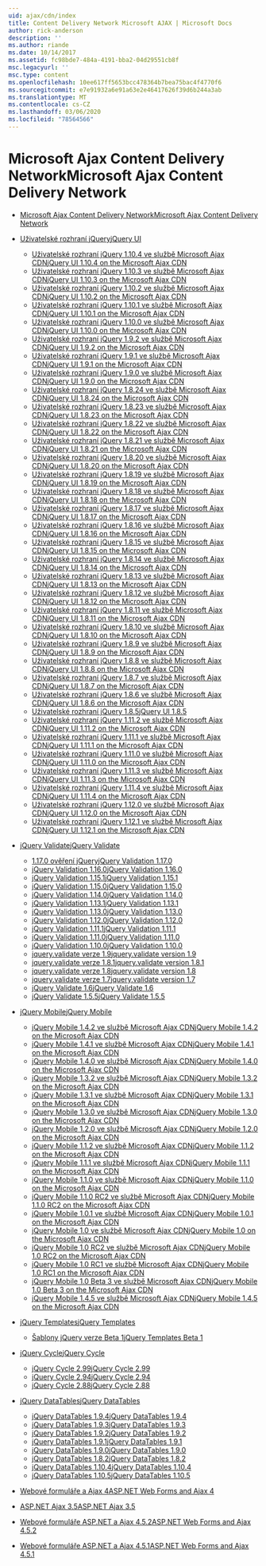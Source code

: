 ```yaml
---
uid: ajax/cdn/index
title: Content Delivery Network Microsoft AJAX | Microsoft Docs
author: rick-anderson
description: ''
ms.author: riande
ms.date: 10/14/2017
ms.assetid: fc98bde7-484a-4191-bba2-04d29551cb8f
msc.legacyurl: ''
msc.type: content
ms.openlocfilehash: 10ee617ff5653bcc478364b7bea75bac4f4770f6
ms.sourcegitcommit: e7e91932a6e91a63e2e46417626f39d6b244a3ab
ms.translationtype: MT
ms.contentlocale: cs-CZ
ms.lasthandoff: 03/06/2020
ms.locfileid: "78564566"
---
```

# <a name="microsoft-ajax-content-delivery-network"></a><span data-ttu-id="33122-102">Microsoft Ajax Content Delivery Network</span><span class="sxs-lookup"><span data-stu-id="33122-102">Microsoft Ajax Content Delivery Network</span></span>

- [<span data-ttu-id="33122-103">Microsoft Ajax Content Delivery Network</span><span class="sxs-lookup"><span data-stu-id="33122-103">Microsoft Ajax Content Delivery Network</span></span>](overview.md)
- [<span data-ttu-id="33122-104">Uživatelské rozhraní jQuery</span><span class="sxs-lookup"><span data-stu-id="33122-104">jQuery UI</span></span>](jquery-ui/index.md)

    - [<span data-ttu-id="33122-105">Uživatelské rozhraní jQuery 1.10.4 ve službě Microsoft Ajax CDN</span><span class="sxs-lookup"><span data-stu-id="33122-105">jQuery UI 1.10.4 on the Microsoft Ajax CDN</span></span>](jquery-ui/cdnjqueryui1104.md)
    - [<span data-ttu-id="33122-106">Uživatelské rozhraní jQuery 1.10.3 ve službě Microsoft Ajax CDN</span><span class="sxs-lookup"><span data-stu-id="33122-106">jQuery UI 1.10.3 on the Microsoft Ajax CDN</span></span>](jquery-ui/cdnjqueryui1103.md)
    - [<span data-ttu-id="33122-107">Uživatelské rozhraní jQuery 1.10.2 ve službě Microsoft Ajax CDN</span><span class="sxs-lookup"><span data-stu-id="33122-107">jQuery UI 1.10.2 on the Microsoft Ajax CDN</span></span>](jquery-ui/cdnjqueryui1102.md)
    - [<span data-ttu-id="33122-108">Uživatelské rozhraní jQuery 1.10.1 ve službě Microsoft Ajax CDN</span><span class="sxs-lookup"><span data-stu-id="33122-108">jQuery UI 1.10.1 on the Microsoft Ajax CDN</span></span>](jquery-ui/cdnjqueryui1101.md)
    - [<span data-ttu-id="33122-109">Uživatelské rozhraní jQuery 1.10.0 ve službě Microsoft Ajax CDN</span><span class="sxs-lookup"><span data-stu-id="33122-109">jQuery UI 1.10.0 on the Microsoft Ajax CDN</span></span>](jquery-ui/cdnjqueryui1100.md)
    - [<span data-ttu-id="33122-110">Uživatelské rozhraní jQuery 1.9.2 ve službě Microsoft Ajax CDN</span><span class="sxs-lookup"><span data-stu-id="33122-110">jQuery UI 1.9.2 on the Microsoft Ajax CDN</span></span>](jquery-ui/cdnjqueryui192.md)
    - [<span data-ttu-id="33122-111">Uživatelské rozhraní jQuery 1.9.1 ve službě Microsoft Ajax CDN</span><span class="sxs-lookup"><span data-stu-id="33122-111">jQuery UI 1.9.1 on the Microsoft Ajax CDN</span></span>](jquery-ui/cdnjqueryui191.md)
    - [<span data-ttu-id="33122-112">Uživatelské rozhraní jQuery 1.9.0 ve službě Microsoft Ajax CDN</span><span class="sxs-lookup"><span data-stu-id="33122-112">jQuery UI 1.9.0 on the Microsoft Ajax CDN</span></span>](jquery-ui/cdnjqueryui190.md)
    - [<span data-ttu-id="33122-113">Uživatelské rozhraní jQuery 1.8.24 ve službě Microsoft Ajax CDN</span><span class="sxs-lookup"><span data-stu-id="33122-113">jQuery UI 1.8.24 on the Microsoft Ajax CDN</span></span>](jquery-ui/cdnjqueryui1824.md)
    - [<span data-ttu-id="33122-114">Uživatelské rozhraní jQuery 1.8.23 ve službě Microsoft Ajax CDN</span><span class="sxs-lookup"><span data-stu-id="33122-114">jQuery UI 1.8.23 on the Microsoft Ajax CDN</span></span>](jquery-ui/cdnjqueryui1823.md)
    - [<span data-ttu-id="33122-115">Uživatelské rozhraní jQuery 1.8.22 ve službě Microsoft Ajax CDN</span><span class="sxs-lookup"><span data-stu-id="33122-115">jQuery UI 1.8.22 on the Microsoft Ajax CDN</span></span>](jquery-ui/cdnjqueryui1822.md)
    - [<span data-ttu-id="33122-116">Uživatelské rozhraní jQuery 1.8.21 ve službě Microsoft Ajax CDN</span><span class="sxs-lookup"><span data-stu-id="33122-116">jQuery UI 1.8.21 on the Microsoft Ajax CDN</span></span>](jquery-ui/cdnjqueryui1821.md)
    - [<span data-ttu-id="33122-117">Uživatelské rozhraní jQuery 1.8.20 ve službě Microsoft Ajax CDN</span><span class="sxs-lookup"><span data-stu-id="33122-117">jQuery UI 1.8.20 on the Microsoft Ajax CDN</span></span>](jquery-ui/cdnjqueryui1820.md)
    - [<span data-ttu-id="33122-118">Uživatelské rozhraní jQuery 1.8.19 ve službě Microsoft Ajax CDN</span><span class="sxs-lookup"><span data-stu-id="33122-118">jQuery UI 1.8.19 on the Microsoft Ajax CDN</span></span>](jquery-ui/cdnjqueryui1819.md)
    - [<span data-ttu-id="33122-119">Uživatelské rozhraní jQuery 1.8.18 ve službě Microsoft Ajax CDN</span><span class="sxs-lookup"><span data-stu-id="33122-119">jQuery UI 1.8.18 on the Microsoft Ajax CDN</span></span>](jquery-ui/cdnjqueryui1818.md)
    - [<span data-ttu-id="33122-120">Uživatelské rozhraní jQuery 1.8.17 ve službě Microsoft Ajax CDN</span><span class="sxs-lookup"><span data-stu-id="33122-120">jQuery UI 1.8.17 on the Microsoft Ajax CDN</span></span>](jquery-ui/cdnjqueryui1817.md)
    - [<span data-ttu-id="33122-121">Uživatelské rozhraní jQuery 1.8.16 ve službě Microsoft Ajax CDN</span><span class="sxs-lookup"><span data-stu-id="33122-121">jQuery UI 1.8.16 on the Microsoft Ajax CDN</span></span>](jquery-ui/cdnjqueryui1816.md)
    - [<span data-ttu-id="33122-122">Uživatelské rozhraní jQuery 1.8.15 ve službě Microsoft Ajax CDN</span><span class="sxs-lookup"><span data-stu-id="33122-122">jQuery UI 1.8.15 on the Microsoft Ajax CDN</span></span>](jquery-ui/cdnjqueryui1815.md)
    - [<span data-ttu-id="33122-123">Uživatelské rozhraní jQuery 1.8.14 ve službě Microsoft Ajax CDN</span><span class="sxs-lookup"><span data-stu-id="33122-123">jQuery UI 1.8.14 on the Microsoft Ajax CDN</span></span>](jquery-ui/cdnjqueryui1814.md)
    - [<span data-ttu-id="33122-124">Uživatelské rozhraní jQuery 1.8.13 ve službě Microsoft Ajax CDN</span><span class="sxs-lookup"><span data-stu-id="33122-124">jQuery UI 1.8.13 on the Microsoft Ajax CDN</span></span>](jquery-ui/cdnjqueryui1813.md)
    - [<span data-ttu-id="33122-125">Uživatelské rozhraní jQuery 1.8.12 ve službě Microsoft Ajax CDN</span><span class="sxs-lookup"><span data-stu-id="33122-125">jQuery UI 1.8.12 on the Microsoft Ajax CDN</span></span>](jquery-ui/cdnjqueryui1812.md)
    - [<span data-ttu-id="33122-126">Uživatelské rozhraní jQuery 1.8.11 ve službě Microsoft Ajax CDN</span><span class="sxs-lookup"><span data-stu-id="33122-126">jQuery UI 1.8.11 on the Microsoft Ajax CDN</span></span>](jquery-ui/cdnjqueryui1811.md)
    - [<span data-ttu-id="33122-127">Uživatelské rozhraní jQuery 1.8.10 ve službě Microsoft Ajax CDN</span><span class="sxs-lookup"><span data-stu-id="33122-127">jQuery UI 1.8.10 on the Microsoft Ajax CDN</span></span>](jquery-ui/cdnjqueryui1910.md)
    - [<span data-ttu-id="33122-128">Uživatelské rozhraní jQuery 1.8.9 ve službě Microsoft Ajax CDN</span><span class="sxs-lookup"><span data-stu-id="33122-128">jQuery UI 1.8.9 on the Microsoft Ajax CDN</span></span>](jquery-ui/cdnjqueryui189.md)
    - [<span data-ttu-id="33122-129">Uživatelské rozhraní jQuery 1.8.8 ve službě Microsoft Ajax CDN</span><span class="sxs-lookup"><span data-stu-id="33122-129">jQuery UI 1.8.8 on the Microsoft Ajax CDN</span></span>](jquery-ui/cdnjqueryui188.md)
    - [<span data-ttu-id="33122-130">Uživatelské rozhraní jQuery 1.8.7 ve službě Microsoft Ajax CDN</span><span class="sxs-lookup"><span data-stu-id="33122-130">jQuery UI 1.8.7 on the Microsoft Ajax CDN</span></span>](jquery-ui/cdnjqueryui187.md)
    - [<span data-ttu-id="33122-131">Uživatelské rozhraní jQuery 1.8.6 ve službě Microsoft Ajax CDN</span><span class="sxs-lookup"><span data-stu-id="33122-131">jQuery UI 1.8.6 on the Microsoft Ajax CDN</span></span>](jquery-ui/cdnjqueryui186.md)
    - [<span data-ttu-id="33122-132">Uživatelské rozhraní jQuery 1.8.5</span><span class="sxs-lookup"><span data-stu-id="33122-132">jQuery UI 1.8.5</span></span>](jquery-ui/cdnjqueryui185.md)
    - [<span data-ttu-id="33122-133">Uživatelské rozhraní jQuery 1.11.2 ve službě Microsoft Ajax CDN</span><span class="sxs-lookup"><span data-stu-id="33122-133">jQuery UI 1.11.2 on the Microsoft Ajax CDN</span></span>](jquery-ui/cdnjqueryui1112.md)
    - [<span data-ttu-id="33122-134">Uživatelské rozhraní jQuery 1.11.1 ve službě Microsoft Ajax CDN</span><span class="sxs-lookup"><span data-stu-id="33122-134">jQuery UI 1.11.1 on the Microsoft Ajax CDN</span></span>](jquery-ui/cdnjqueryui1111.md)
    - [<span data-ttu-id="33122-135">Uživatelské rozhraní jQuery 1.11.0 ve službě Microsoft Ajax CDN</span><span class="sxs-lookup"><span data-stu-id="33122-135">jQuery UI 1.11.0 on the Microsoft Ajax CDN</span></span>](jquery-ui/cdnjqueryui1110.md)
    - [<span data-ttu-id="33122-136">Uživatelské rozhraní jQuery 1.11.3 ve službě Microsoft Ajax CDN</span><span class="sxs-lookup"><span data-stu-id="33122-136">jQuery UI 1.11.3 on the Microsoft Ajax CDN</span></span>](jquery-ui/cdnjqueryui1113.md)
    - [<span data-ttu-id="33122-137">Uživatelské rozhraní jQuery 1.11.4 ve službě Microsoft Ajax CDN</span><span class="sxs-lookup"><span data-stu-id="33122-137">jQuery UI 1.11.4 on the Microsoft Ajax CDN</span></span>](jquery-ui/cdnjqueryui1114.md)
    - [<span data-ttu-id="33122-138">Uživatelské rozhraní jQuery 1.12.0 ve službě Microsoft Ajax CDN</span><span class="sxs-lookup"><span data-stu-id="33122-138">jQuery UI 1.12.0 on the Microsoft Ajax CDN</span></span>](jquery-ui/cdnjqueryui1120.md)
    - [<span data-ttu-id="33122-139">Uživatelské rozhraní jQuery 1.12.1 ve službě Microsoft Ajax CDN</span><span class="sxs-lookup"><span data-stu-id="33122-139">jQuery UI 1.12.1 on the Microsoft Ajax CDN</span></span>](jquery-ui/cdnjqueryui1121.md)
- [<span data-ttu-id="33122-140">jQuery Validate</span><span class="sxs-lookup"><span data-stu-id="33122-140">jQuery Validate</span></span>](jquery-validate/index.md)

    - [<span data-ttu-id="33122-141">1.17.0 ověření jQuery</span><span class="sxs-lookup"><span data-stu-id="33122-141">jQuery Validation 1.17.0</span></span>](jquery-validate/cdnjqueryvalidate1170.md)
    - [<span data-ttu-id="33122-142">jQuery Validation 1.16.0</span><span class="sxs-lookup"><span data-stu-id="33122-142">jQuery Validation 1.16.0</span></span>](jquery-validate/cdnjqueryvalidate1160.md)
    - [<span data-ttu-id="33122-143">jQuery Validation 1.15.1</span><span class="sxs-lookup"><span data-stu-id="33122-143">jQuery Validation 1.15.1</span></span>](jquery-validate/cdnjqueryvalidate1151.md)
    - [<span data-ttu-id="33122-144">jQuery Validation 1.15.0</span><span class="sxs-lookup"><span data-stu-id="33122-144">jQuery Validation 1.15.0</span></span>](jquery-validate/cdnjqueryvalidate1150.md)
    - [<span data-ttu-id="33122-145">jQuery Validation 1.14.0</span><span class="sxs-lookup"><span data-stu-id="33122-145">jQuery Validation 1.14.0</span></span>](jquery-validate/cdnjqueryvalidate1140.md)
    - [<span data-ttu-id="33122-146">jQuery Validation 1.13.1</span><span class="sxs-lookup"><span data-stu-id="33122-146">jQuery Validation 1.13.1</span></span>](jquery-validate/cdnjqueryvalidate1131.md)
    - [<span data-ttu-id="33122-147">jQuery Validation 1.13.0</span><span class="sxs-lookup"><span data-stu-id="33122-147">jQuery Validation 1.13.0</span></span>](jquery-validate/cdnjqueryvalidate1130.md)
    - [<span data-ttu-id="33122-148">jQuery Validation 1.12.0</span><span class="sxs-lookup"><span data-stu-id="33122-148">jQuery Validation 1.12.0</span></span>](jquery-validate/cdnjqueryvalidate1120.md)
    - [<span data-ttu-id="33122-149">jQuery Validation 1.11.1</span><span class="sxs-lookup"><span data-stu-id="33122-149">jQuery Validation 1.11.1</span></span>](jquery-validate/cdnjqueryvalidate1111.md)
    - [<span data-ttu-id="33122-150">jQuery Validation 1.11.0</span><span class="sxs-lookup"><span data-stu-id="33122-150">jQuery Validation 1.11.0</span></span>](jquery-validate/cdnjqueryvalidate111.md)
    - [<span data-ttu-id="33122-151">jQuery Validation 1.10.0</span><span class="sxs-lookup"><span data-stu-id="33122-151">jQuery Validation 1.10.0</span></span>](jquery-validate/cdnjqueryvalidate110.md)
    - [<span data-ttu-id="33122-152">jquery.validate verze 1.9</span><span class="sxs-lookup"><span data-stu-id="33122-152">jquery.validate version 1.9</span></span>](jquery-validate/cdnjqueryvalidate19.md)
    - [<span data-ttu-id="33122-153">jquery.validate verze 1.8.1</span><span class="sxs-lookup"><span data-stu-id="33122-153">jquery.validate version 1.8.1</span></span>](jquery-validate/cdnjqueryvalidate181.md)
    - [<span data-ttu-id="33122-154">jquery.validate verze 1.8</span><span class="sxs-lookup"><span data-stu-id="33122-154">jquery.validate version 1.8</span></span>](jquery-validate/cdnjqueryvalidate18.md)
    - [<span data-ttu-id="33122-155">jquery.validate verze 1.7</span><span class="sxs-lookup"><span data-stu-id="33122-155">jquery.validate version 1.7</span></span>](jquery-validate/cdnjqueryvalidate17.md)
    - [<span data-ttu-id="33122-156">jQuery Validate 1.6</span><span class="sxs-lookup"><span data-stu-id="33122-156">jQuery Validate 1.6</span></span>](jquery-validate/cdnjqueryvalidate16.md)
    - [<span data-ttu-id="33122-157">jQuery Validate 1.5.5</span><span class="sxs-lookup"><span data-stu-id="33122-157">jQuery Validate 1.5.5</span></span>](jquery-validate/cdnjqueryvalidate155.md)
- [<span data-ttu-id="33122-158">jQuery Mobile</span><span class="sxs-lookup"><span data-stu-id="33122-158">jQuery Mobile</span></span>](jquery-mobile/index.md)

    - [<span data-ttu-id="33122-159">jQuery Mobile 1.4.2 ve službě Microsoft Ajax CDN</span><span class="sxs-lookup"><span data-stu-id="33122-159">jQuery Mobile 1.4.2 on the Microsoft Ajax CDN</span></span>](jquery-mobile/cdnjquerymobile142.md)
    - [<span data-ttu-id="33122-160">jQuery Mobile 1.4.1 ve službě Microsoft Ajax CDN</span><span class="sxs-lookup"><span data-stu-id="33122-160">jQuery Mobile 1.4.1 on the Microsoft Ajax CDN</span></span>](jquery-mobile/cdnjquerymobile141.md)
    - [<span data-ttu-id="33122-161">jQuery Mobile 1.4.0 ve službě Microsoft Ajax CDN</span><span class="sxs-lookup"><span data-stu-id="33122-161">jQuery Mobile 1.4.0 on the Microsoft Ajax CDN</span></span>](jquery-mobile/cdnjquerymobile140.md)
    - [<span data-ttu-id="33122-162">jQuery Mobile 1.3.2 ve službě Microsoft Ajax CDN</span><span class="sxs-lookup"><span data-stu-id="33122-162">jQuery Mobile 1.3.2 on the Microsoft Ajax CDN</span></span>](jquery-mobile/cdnjquerymobile132.md)
    - [<span data-ttu-id="33122-163">jQuery Mobile 1.3.1 ve službě Microsoft Ajax CDN</span><span class="sxs-lookup"><span data-stu-id="33122-163">jQuery Mobile 1.3.1 on the Microsoft Ajax CDN</span></span>](jquery-mobile/cdnjquerymobile131.md)
    - [<span data-ttu-id="33122-164">jQuery Mobile 1.3.0 ve službě Microsoft Ajax CDN</span><span class="sxs-lookup"><span data-stu-id="33122-164">jQuery Mobile 1.3.0 on the Microsoft Ajax CDN</span></span>](jquery-mobile/cdnjquerymobile130.md)
    - [<span data-ttu-id="33122-165">jQuery Mobile 1.2.0 ve službě Microsoft Ajax CDN</span><span class="sxs-lookup"><span data-stu-id="33122-165">jQuery Mobile 1.2.0 on the Microsoft Ajax CDN</span></span>](jquery-mobile/cdnjquerymobile120.md)
    - [<span data-ttu-id="33122-166">jQuery Mobile 1.1.2 ve službě Microsoft Ajax CDN</span><span class="sxs-lookup"><span data-stu-id="33122-166">jQuery Mobile 1.1.2 on the Microsoft Ajax CDN</span></span>](jquery-mobile/cdnjquerymobile112.md)
    - [<span data-ttu-id="33122-167">jQuery Mobile 1.1.1 ve službě Microsoft Ajax CDN</span><span class="sxs-lookup"><span data-stu-id="33122-167">jQuery Mobile 1.1.1 on the Microsoft Ajax CDN</span></span>](jquery-mobile/cdnjquerymobile111.md)
    - [<span data-ttu-id="33122-168">jQuery Mobile 1.1.0 ve službě Microsoft Ajax CDN</span><span class="sxs-lookup"><span data-stu-id="33122-168">jQuery Mobile 1.1.0 on the Microsoft Ajax CDN</span></span>](jquery-mobile/cdnjquerymobile110.md)
    - [<span data-ttu-id="33122-169">jQuery Mobile 1.1.0 RC2 ve službě Microsoft Ajax CDN</span><span class="sxs-lookup"><span data-stu-id="33122-169">jQuery Mobile 1.1.0 RC2 on the Microsoft Ajax CDN</span></span>](jquery-mobile/cdnjquerymobile110rc2.md)
    - [<span data-ttu-id="33122-170">jQuery Mobile 1.0.1 ve službě Microsoft Ajax CDN</span><span class="sxs-lookup"><span data-stu-id="33122-170">jQuery Mobile 1.0.1 on the Microsoft Ajax CDN</span></span>](jquery-mobile/cdnjquerymobile101.md)
    - [<span data-ttu-id="33122-171">jQuery Mobile 1.0 ve službě Microsoft Ajax CDN</span><span class="sxs-lookup"><span data-stu-id="33122-171">jQuery Mobile 1.0 on the Microsoft Ajax CDN</span></span>](jquery-mobile/cdnjquerymobile10.md)
    - [<span data-ttu-id="33122-172">jQuery Mobile 1.0 RC2 ve službě Microsoft Ajax CDN</span><span class="sxs-lookup"><span data-stu-id="33122-172">jQuery Mobile 1.0 RC2 on the Microsoft Ajax CDN</span></span>](jquery-mobile/cdnjquerymobile10rc2.md)
    - [<span data-ttu-id="33122-173">jQuery Mobile 1.0 RC1 ve službě Microsoft Ajax CDN</span><span class="sxs-lookup"><span data-stu-id="33122-173">jQuery Mobile 1.0 RC1 on the Microsoft Ajax CDN</span></span>](jquery-mobile/cdnjquerymobile10rc1.md)
    - [<span data-ttu-id="33122-174">jQuery Mobile 1.0 Beta 3 ve službě Microsoft Ajax CDN</span><span class="sxs-lookup"><span data-stu-id="33122-174">jQuery Mobile 1.0 Beta 3 on the Microsoft Ajax CDN</span></span>](jquery-mobile/cdnjquerymobile10b3.md)
    - [<span data-ttu-id="33122-175">jQuery Mobile 1.4.5 ve službě Microsoft Ajax CDN</span><span class="sxs-lookup"><span data-stu-id="33122-175">jQuery Mobile 1.4.5 on the Microsoft Ajax CDN</span></span>](jquery-mobile/cdnjquerymobile145.md)
- [<span data-ttu-id="33122-176">jQuery Templates</span><span class="sxs-lookup"><span data-stu-id="33122-176">jQuery Templates</span></span>](jquery-templates/index.md)

    - [<span data-ttu-id="33122-177">Šablony jQuery verze Beta 1</span><span class="sxs-lookup"><span data-stu-id="33122-177">jQuery Templates Beta 1</span></span>](jquery-templates/cdnjquerytemplatesbeta1.md)
- [<span data-ttu-id="33122-178">jQuery Cycle</span><span class="sxs-lookup"><span data-stu-id="33122-178">jQuery Cycle</span></span>](jquery-cycle/index.md)

    - [<span data-ttu-id="33122-179">jQuery Cycle 2.99</span><span class="sxs-lookup"><span data-stu-id="33122-179">jQuery Cycle 2.99</span></span>](jquery-cycle/cdnjquerycycle299.md)
    - [<span data-ttu-id="33122-180">jQuery Cycle 2.94</span><span class="sxs-lookup"><span data-stu-id="33122-180">jQuery Cycle 2.94</span></span>](jquery-cycle/cdnjquerycycle294.md)
    - [<span data-ttu-id="33122-181">jQuery Cycle 2.88</span><span class="sxs-lookup"><span data-stu-id="33122-181">jQuery Cycle 2.88</span></span>](jquery-cycle/cdnjquerycycle288.md)
- [<span data-ttu-id="33122-182">jQuery DataTables</span><span class="sxs-lookup"><span data-stu-id="33122-182">jQuery DataTables</span></span>](jquery-datatables/index.md)

    - [<span data-ttu-id="33122-183">jQuery DataTables 1.9.4</span><span class="sxs-lookup"><span data-stu-id="33122-183">jQuery DataTables 1.9.4</span></span>](jquery-datatables/cdnjquerydatatables194.md)
    - [<span data-ttu-id="33122-184">jQuery DataTables 1.9.3</span><span class="sxs-lookup"><span data-stu-id="33122-184">jQuery DataTables 1.9.3</span></span>](jquery-datatables/cdnjquerydatatables193.md)
    - [<span data-ttu-id="33122-185">jQuery DataTables 1.9.2</span><span class="sxs-lookup"><span data-stu-id="33122-185">jQuery DataTables 1.9.2</span></span>](jquery-datatables/cdnjquerydatatables192.md)
    - [<span data-ttu-id="33122-186">jQuery DataTables 1.9.1</span><span class="sxs-lookup"><span data-stu-id="33122-186">jQuery DataTables 1.9.1</span></span>](jquery-datatables/cdnjquerydatatables191.md)
    - [<span data-ttu-id="33122-187">jQuery DataTables 1.9.0</span><span class="sxs-lookup"><span data-stu-id="33122-187">jQuery DataTables 1.9.0</span></span>](jquery-datatables/cdnjquerydatatables190.md)
    - [<span data-ttu-id="33122-188">jQuery DataTables 1.8.2</span><span class="sxs-lookup"><span data-stu-id="33122-188">jQuery DataTables 1.8.2</span></span>](jquery-datatables/cdnjquerydatatables182.md)
    - [<span data-ttu-id="33122-189">jQuery DataTables 1.10.4</span><span class="sxs-lookup"><span data-stu-id="33122-189">jQuery DataTables 1.10.4</span></span>](jquery-datatables/cdnjquerydatatables104.md)
    - [<span data-ttu-id="33122-190">jQuery DataTables 1.10.5</span><span class="sxs-lookup"><span data-stu-id="33122-190">jQuery DataTables 1.10.5</span></span>](jquery-datatables/cdnjquerydatatables105.md)
- [<span data-ttu-id="33122-191">Webové formuláře a Ajax 4</span><span class="sxs-lookup"><span data-stu-id="33122-191">ASP.NET Web Forms and Ajax 4</span></span>](cdnajax4.md)
- [<span data-ttu-id="33122-192">ASP.NET Ajax 3.5</span><span class="sxs-lookup"><span data-stu-id="33122-192">ASP.NET Ajax 3.5</span></span>](cdnajax35.md)
- [<span data-ttu-id="33122-193">Webové formuláře ASP.NET a Ajax 4.5.2</span><span class="sxs-lookup"><span data-stu-id="33122-193">ASP.NET Web Forms and Ajax 4.5.2</span></span>](cdnajax452.md)
- [<span data-ttu-id="33122-194">Webové formuláře ASP.NET a Ajax 4.5.1</span><span class="sxs-lookup"><span data-stu-id="33122-194">ASP.NET Web Forms and Ajax 4.5.1</span></span>](cdnajax451.md)
